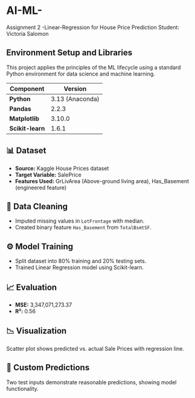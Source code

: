 # AI-ML-
Assignment 2 -Linear-Regression for House Price Prediction
Student: Victoria Salomon

## Environment Setup and Libraries
This project applies the principles of the ML lifecycle using a standard Python environment for data science and machine learning.

| Component        | Version         | 
| ---------------- | --------------- | 
| **Python**       | 3.13 (Anaconda) | 
| **Pandas**       | 2.2.3           | 
| **Matplotlib**   | 3.10.0          | 
| **Scikit-learn** | 1.6.1           |

## 📊 Dataset
- **Source:** Kaggle House Prices dataset
- **Target Variable:** SalePrice
- **Features Used:** GrLivArea (Above-ground living area), Has_Basement (engineered feature)

## 🧹 Data Cleaning
- Imputed missing values in `LotFrontage` with median.
- Created binary feature `Has_Basement` from `TotalBsmtSF`.

## ⚙️ Model Training
- Split dataset into 80% training and 20% testing sets.
- Trained Linear Regression model using Scikit-learn.

## 📈 Evaluation
- **MSE:** 3,347,071,273.37  
- **R²:** 0.56

## 📉 Visualization
Scatter plot shows predicted vs. actual Sale Prices with regression line.

## 🔮 Custom Predictions
Two test inputs demonstrate reasonable predictions, showing model functionality.

